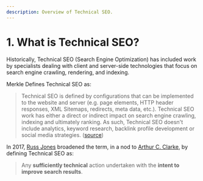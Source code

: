```yaml
---
description: Overview of Technical SEO.
---
```


# 1. What is Technical SEO?

Historically, Technical SEO \(Search Engine Optimization\) has included work by specialists dealing with client and server-side technologies that focus on search engine crawling, rendering, and indexing.  

Merkle Defines Technical SEO as:

> Technical SEO is defined by configurations that can be implemented to the website and server \(e.g. page elements, HTTP header responses, XML Sitemaps, redirects, meta data, etc.\). Technical SEO work has either a direct or indirect impact on search engine crawling, indexing and ultimately ranking. As such, Technical SEO doesn't include analytics, keyword research, backlink profile development or social media strategies. \([source](https://technicalseo.com/)\)

In 2017, [Russ Jones](https://twitter.com/rjonesx) broadened the term, in a nod to  [Arthur C. Clarke](https://en.wikipedia.org/wiki/Arthur_C._Clarke), by defining Technical SEO as:

> Any **sufficiently technical** action undertaken with the **intent to improve search results**.





